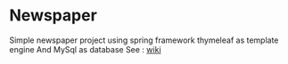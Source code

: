 # Newspaper
Simple newspaper project using spring framework thymeleaf as template engine And MySql  as database
See : <a href="https://github.com/Bn1knb/Newspaper/wiki">wiki</a>
